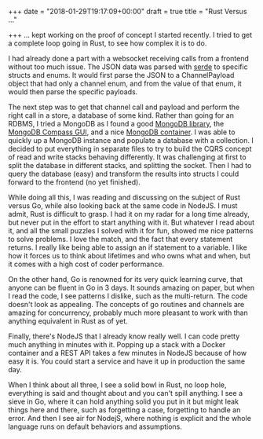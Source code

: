 +++
date = "2018-01-29T19:17:09+00:00"
draft = true
title = "Rust Versus ..."

+++
... kept working on the proof of concept I started recently. I tried to get a complete loop going in Rust, to see how complex it is to do.

I had already done a part with a websocket receiving calls from a frontend without too much issue. The JSON data was parsed with [serde](https://github.com/serde-rs/serde) to specific structs and enums. It would first parse the JSON to a ChannelPayload object that had only a channel enum, and from the value of that enum, it would then parse the specific payloads.

The next step was to get that channel call and payload and perform the right call in a store, a database of some kind. Rather than going for an RDBMS, I tried a MongoDB as I found a good [MongoDB library](https://github.com/mongodb-labs/mongo-rust-driver-prototype), the [MongoDB Compass GUI](https://www.mongodb.com/products/compass), and a nice [MongoDB container](https://hub.docker.com/_/mongo/). I was able to quickly up a MongoDB instance and populate a database with a collection. I decided to put everything in separate files to try to build the CQRS concept of read and write stacks behaving differently. It was challenging at first to split the database in different stacks, and splitting the socket. Then I had to query the database (easy) and transform the results into structs I could forward to the frontend (no yet finished).

While doing all this, I was reading and discussing on the subject of Rust versus Go, while also looking back at the same code in NodeJS. I must admit, Rust is difficult to grasp. I had it on my radar for a long time already, but never put in the effort to start anything with it. But whatever I read about it, and all the small puzzles I solved with it for fun, showed me nice patterns to solve problems. I love the match, and the fact that every statement returns. I really like being able to assign an if statement to a variable. I like how it forces us to think about lifetimes and who owns what and when, but it comes with a high cost of coder performance.

On the other hand, Go is renowned for its very quick learning curve, that anyone can be fluent in Go in 3 days. It sounds amazing on paper, but when I read the code, I see patterns I dislike, such as the multi-return. The code doesn't look as appealing. The concepts of go routines and channels are amazing for concurrency, probably much more pleasant to work with than anything equivalent in Rust as of yet.

Finally, there's NodeJS that I already know really well. I can code pretty much anything in minutes with it. Popping up a stack with a Docker container and a REST API takes a few minutes in NodeJS because of how easy it is. You could start a service and have it up in production the same day.

When I think about all three, I see a solid bowl in Rust, no loop hole, everything is said and thought about and you can't spill anything. I see a sieve in Go, where it can hold anything solid you put in it but might leak things here and there, such as forgetting a case, forgetting to handle an error. And then I see air for NodejS, where nothing is explicit and the whole language runs on default behaviors and assumptions.